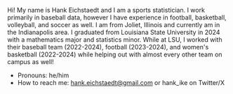 Hi! My name is Hank Eichstaedt and I am a sports statistician. 
I work primarily in baseball data, however I have experience in football, basketball, volleyball, and soccer as well. I am from Joliet, Illinois and currently am in the Indianapolis area.
I graduated from Louisiana State University in 2024 with a mathematics major and statistics minor. While at LSU, I worked with their baseball team (2022-2024), football (2023-2024), and women's basketball (2022-2024) while helping out with almost every other team on campus as well!

-  Pronouns: he/him
-  How to reach me: hank.eichstaedt@gmail.com or hank_ike on Twitter/X

<!---
hankike/hankike is a ✨ special ✨ repository because its `README.md` (this file) appears on your GitHub profile.
You can click the Preview link to take a look at your changes.
--->
